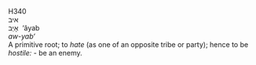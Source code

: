 <body>
  <p>H340<br>  איב  <br> אָיַב  ‎  ‘âyab  <br><i>aw-yab‘ </i><br>A primitive root; to <i>hate</i> (as one of an opposite tribe or party); hence to be <i>hostile: - </i>be an enemy.<br></p>
 </body>